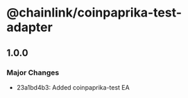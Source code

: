 # @chainlink/coinpaprika-test-adapter

## 1.0.0

### Major Changes

- 23a1bd4b3: Added coinpaprika-test EA
